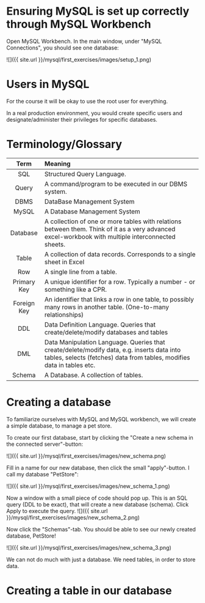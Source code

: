 # Ensuring MySQL is set up correctly through MySQL Workbench

Open MySQL Workbench. In the main window, under "MySQL Connections", you should see one database:

![]({{ site.url }}/mysql/first_exercises/images/setup_1.png)




# Users in MySQL

For the course it will be okay to use the root user for everything.

In a real production environment, you would create specific users and designate/administer their privileges for specific databases.


# Terminology/Glossary

| Term        | Meaning                                                                                                                                                             |
|:-----------:|:--------------------------------------------------------------------------------------------------------------------------------------------------------------------|
| SQL         | Structured Query Language.                                                                                                                                          |
| Query       | A command/program to be executed in our DBMS system.                                                                                                                |
| DBMS        | DataBase Management System                                                                                                                                          |
| MySQL       | A Database Management System                                                                                                                                        |
| Database    | A collection of one or more tables with relations between them. Think of it as a very advanced excel-workbook with multiple interconnected sheets.                  |
| Table       | A collection of data records. Corresponds to a single sheet in Excel                                                                                                |
| Row         | A single line from a table.                                                                                                                                         |
| Primary Key | A unique identifier for a row. Typically a number - or something like a CPR.                                                                                        |
| Foreign Key | An identifier that links a row in one table, to possibly many rows in another table. (One-to-many relationships)                                                    |
| DDL         | Data Definition Language. Queries that create/delete/modify databases and tables                                                                                    |
| DML         | Data Manipulation Language. Queries that create/delete/modify data, e.g. inserts data into tables, selects (fetches) data from tables, modifies data in tables etc. |
| Schema      | A Database. A collection of tables.                                                                                                                                                                    |




# Creating a database

To familiarize ourselves with MySQL and MySQL workbench, we will create a simple database, to manage a pet store.

To create our first database, start by clicking the "Create a new schema in the connected server"-button:

![]({{ site.url }}/mysql/first_exercises/images/new_schema.png)


Fill in a name for our new database, then click the small "apply"-button. I call my database "PetStore":

![]({{ site.url }}/mysql/first_exercises/images/new_schema_1.png)

Now a window with a small piece of code should pop up.
This is an SQL query (DDL to be exact), that will create a new database (schema).
Click Apply to execute the query.
![]({{ site.url }}/mysql/first_exercises/images/new_schema_2.png)


Now click the "Schemas"-tab. You should be able to see our newly created database, PetStore!

![]({{ site.url }}/mysql/first_exercises/images/new_schema_3.png)


We can not do much with just a database. We need tables, in order to store data.


# Creating a table in our database





<!-- 2) Create a new user -->

<!-- Currently, only the root user (administrator) for the entire MySQL program exists. -->
<!-- We will now create a user -->

<!-- Click the one database from the screenshot above. -->


<!-- <\!-- Fill in steps... -\-> -->



<!-- <\!-- # Connecting from Java - Næste uges exercise -\-> -->
